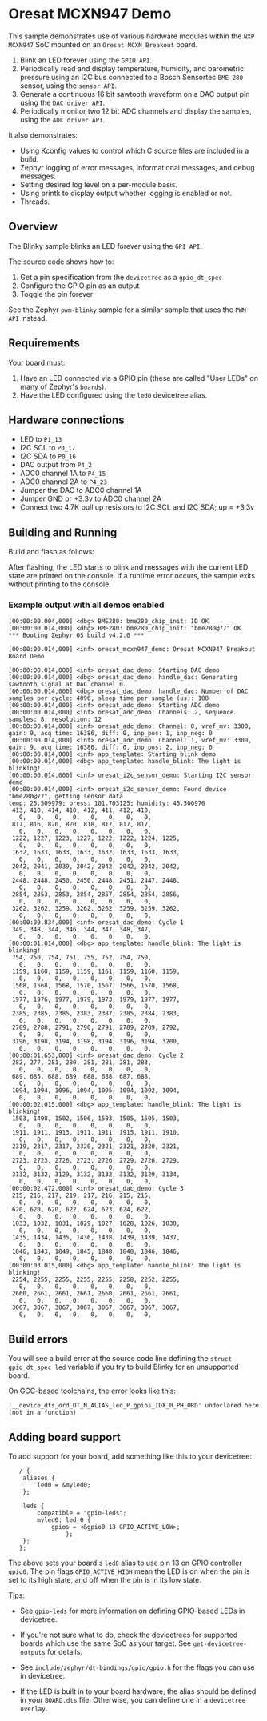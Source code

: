 # Oresat MCXN947 Demo

This sample demonstrates use of various hardware modules within the `NXP MCXN947` SoC
mounted on an `Oresat MCXN Breakout` board.

1. Blink an LED forever using the `GPIO API`.
2. Periodically read and display temperature, humidity, and barometric pressure using
an I2C bus connected to a Bosch Sensortec `BME-280` sensor, using the `sensor API`.
3. Generate a continuous 16 bit sawtooth waveform on a DAC output pin using the `DAC driver API`.
4. Periodically monitor two 12 bit ADC channels and display the samples, using the `ADC driver API`.

It also demonstrates:
- Using Kconfig values to control which C source files are included in a build.
- Zephyr logging of error messages, informational messages, and debug messages.
- Setting desired log level on a per-module basis.
- Using printk to display output whether logging is enabled or not.
- Threads.

## Overview

The Blinky sample blinks an LED forever using the `GPI API`.

The source code shows how to:

1. Get a pin specification from the `devicetree` as a `gpio_dt_spec`
2. Configure the GPIO pin as an output
3. Toggle the pin forever

See the Zephyr `pwm-blinky` sample for a similar sample that uses the `PWM API` instead.

## Requirements

Your board must:

1. Have an LED connected via a GPIO pin (these are called "User LEDs" on many of Zephyr's `boards`).
2. Have the LED configured using the `led0` devicetree alias.

## Hardware connections

- LED to `P1_13`
- I2C SCL to `P0_17`
- I2C SDA to `P0_16`
- DAC output from `P4_2`
- ADC0 channel 1A to `P4_15`
- ADC0 channel 2A to `P4_23`
- Jumper the DAC to ADC0 channel 1A
- Jumper GND or +3.3v to ADC0 channel 2A
- Connect two 4.7K pull up resistors to I2C SCL and I2C SDA; up = +3.3v

## Building and Running

Build and flash as follows:

After flashing, the LED starts to blink and messages with the current LED state
are printed on the console. If a runtime error occurs, the sample exits without
printing to the console.

### Example output with all demos enabled

```
[00:00:00.004,000] <dbg> BME280: bme280_chip_init: ID OK
[00:00:00.014,000] <dbg> BME280: bme280_chip_init: "bme280@77" OK
*** Booting Zephyr OS build v4.2.0 ***

[00:00:00.014,000] <inf> oresat_mcxn947_demo: Oresat MCXN947 Breakout Board Demo

[00:00:00.014,000] <inf> oresat_dac_demo: Starting DAC demo
[00:00:00.014,000] <dbg> oresat_dac_demo: handle_dac: Generating sawtooth signal at DAC channel 0.
[00:00:00.014,000] <dbg> oresat_dac_demo: handle_dac: Number of DAC samples per cycle: 4096, sleep time per sample (us): 100
[00:00:00.014,000] <inf> oresat_adc_demo: Starting ADC demo
[00:00:00.014,000] <inf> oresat_adc_demo: Channels: 2, sequence samples: 8, resolution: 12
[00:00:00.014,000] <inf> oresat_adc_demo: Channel: 0, vref_mv: 3300, gain: 9, acq time: 16386, diff: 0, inp_pos: 1, inp_neg: 0
[00:00:00.014,000] <inf> oresat_adc_demo: Channel: 1, vref_mv: 3300, gain: 9, acq time: 16386, diff: 0, inp_pos: 2, inp_neg: 0
[00:00:00.014,000] <inf> app_template: Starting blink demo
[00:00:00.014,000] <dbg> app_template: handle_blink: The light is blinking!
[00:00:00.014,000] <inf> oresat_i2c_sensor_demo: Starting I2C sensor demo
[00:00:00.014,000] <inf> oresat_i2c_sensor_demo: Found device "bme280@77", getting sensor data
temp: 25.509979; press: 101.703125; humidity: 45.500976
 413, 410, 414, 410, 412, 411, 412, 410,
   0,   0,   0,   0,   0,   0,   0,   0,
 817, 816, 820, 820, 818, 817, 817, 817,
   0,   0,   0,   0,   0,   0,   0,   0,
 1222, 1227, 1223, 1227, 1222, 1222, 1224, 1225,
   0,   0,   0,   0,   0,   0,   0,   0,
 1632, 1633, 1633, 1633, 1632, 1633, 1633, 1633,
   0,   0,   0,   0,   0,   0,   0,   0,
 2042, 2041, 2039, 2042, 2042, 2042, 2042, 2042,
   0,   0,   0,   0,   0,   0,   0,   0,
 2448, 2448, 2450, 2450, 2448, 2451, 2447, 2448,
   0,   0,   0,   0,   0,   0,   0,   0,
 2854, 2853, 2853, 2854, 2857, 2854, 2854, 2856,
   0,   0,   0,   0,   0,   0,   0,   0,
 3262, 3262, 3259, 3262, 3262, 3259, 3259, 3262,
   0,   0,   0,   0,   0,   0,   0,   0,
[00:00:00.834,000] <inf> oresat_dac_demo: Cycle 1
 349, 348, 344, 346, 344, 347, 348, 347,
   0,   0,   0,   0,   0,   0,   0,   0,
[00:00:01.014,000] <dbg> app_template: handle_blink: The light is blinking!
 754, 750, 754, 751, 755, 752, 754, 750,
   0,   0,   0,   0,   0,   0,   0,   0,
 1159, 1160, 1159, 1159, 1161, 1159, 1160, 1159,
   0,   0,   0,   0,   0,   0,   0,   0,
 1568, 1568, 1568, 1570, 1567, 1566, 1570, 1568,
   0,   0,   0,   0,   0,   0,   0,   0,
 1977, 1976, 1977, 1979, 1973, 1979, 1977, 1977,
   0,   0,   0,   0,   0,   0,   0,   0,
 2385, 2385, 2385, 2383, 2387, 2385, 2384, 2383,
   0,   0,   0,   0,   0,   0,   0,   0,
 2789, 2788, 2791, 2790, 2791, 2789, 2789, 2792,
   0,   0,   0,   0,   0,   0,   0,   0,
 3196, 3198, 3194, 3198, 3194, 3196, 3194, 3200,
   0,   0,   0,   0,   0,   0,   0,   0,
[00:00:01.653,000] <inf> oresat_dac_demo: Cycle 2
 282, 277, 281, 280, 281, 281, 281, 283,
   0,   0,   0,   0,   0,   0,   0,   0,
 689, 685, 688, 689, 688, 688, 687, 688,
   0,   0,   0,   0,   0,   0,   0,   0,
 1094, 1094, 1096, 1094, 1095, 1094, 1092, 1094,
   0,   0,   0,   0,   0,   0,   0,   0,
[00:00:02.015,000] <dbg> app_template: handle_blink: The light is blinking!
 1503, 1498, 1502, 1506, 1503, 1505, 1505, 1503,
   0,   0,   0,   0,   0,   0,   0,   0,
 1911, 1911, 1913, 1911, 1911, 1915, 1911, 1910,
   0,   0,   0,   0,   0,   0,   0,   0,
 2319, 2317, 2317, 2320, 2321, 2321, 2320, 2321,
   0,   0,   0,   0,   0,   0,   0,   0,
 2723, 2723, 2726, 2723, 2726, 2729, 2726, 2729,
   0,   0,   0,   0,   0,   0,   0,   0,
 3132, 3132, 3129, 3132, 3132, 3132, 3129, 3134,
   0,   0,   0,   0,   0,   0,   0,   0,
[00:00:02.472,000] <inf> oresat_dac_demo: Cycle 3
 215, 216, 217, 219, 217, 216, 215, 215,
   0,   0,   0,   0,   0,   0,   0,   0,
 620, 620, 620, 622, 624, 623, 624, 622,
   0,   0,   0,   0,   0,   0,   0,   0,
 1033, 1032, 1031, 1029, 1027, 1028, 1026, 1030,
   0,   0,   0,   0,   0,   0,   0,   0,
 1435, 1434, 1435, 1436, 1438, 1439, 1439, 1437,
   0,   0,   0,   0,   0,   0,   0,   0,
 1846, 1843, 1849, 1845, 1848, 1848, 1846, 1846,
   0,   0,   0,   0,   0,   0,   0,   0,
[00:00:03.015,000] <dbg> app_template: handle_blink: The light is blinking!
 2254, 2255, 2255, 2255, 2255, 2258, 2252, 2255,
   0,   0,   0,   0,   0,   0,   0,   0,
 2660, 2661, 2661, 2661, 2660, 2661, 2661, 2661,
   0,   0,   0,   0,   0,   0,   0,   0,
 3067, 3067, 3067, 3067, 3067, 3067, 3067, 3067,
   0,   0,   0,   0,   0,   0,   0,   0,
```

## Build errors

You will see a build error at the source code line defining the ``struct
gpio_dt_spec led`` variable if you try to build Blinky for an unsupported
board.

On GCC-based toolchains, the error looks like this:

   `'__device_dts_ord_DT_N_ALIAS_led_P_gpios_IDX_0_PH_ORD' undeclared here (not in a function)`


## Adding board support

To add support for your board, add something like this to your devicetree:

```
   / {
   	aliases {
   		led0 = &myled0;
   	};

   	leds {
   		compatible = "gpio-leds";
   		myled0: led_0 {
   			gpios = <&gpio0 13 GPIO_ACTIVE_LOW>;
                };
   	};
   };
```

The above sets your board's `led0` alias to use pin 13 on GPIO controller
`gpio0`. The pin flags `GPIO_ACTIVE_HIGH` mean the LED is on when
the pin is set to its high state, and off when the pin is in its low state.

Tips:

- See `gpio-leds` for more information on defining GPIO-based LEDs in devicetree.

- If you're not sure what to do, check the devicetrees for supported boards which
  use the same SoC as your target. See `get-devicetree-outputs` for details.

- See `include/zephyr/dt-bindings/gpio/gpio.h` for the flags you can use in devicetree.

- If the LED is built in to your board hardware, the alias should be defined in
  your `BOARD.dts` file. Otherwise, you can define one in a `devicetree overlay`.
